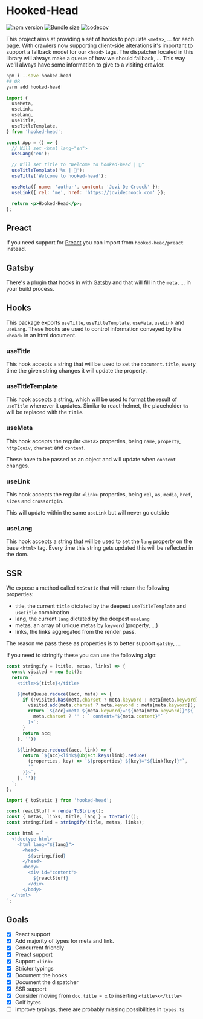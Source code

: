 # Hooked-Head

[![npm version](https://badgen.net/npm/v/hooked-head)](https://www.npmjs.com/package/hooked-head)
[![Bundle size](https://badgen.net/bundlephobia/minzip/hooked-head)](https://badgen.net/bundlephobia/minzip/hooked-head)
[![codecov](https://codecov.io/gh/JoviDeCroock/hooked-head/branch/master/graph/badge.svg)](https://codecov.io/gh/JoviDeCroock/hooked-head)

This project aims at providing a set of hooks to populate `<meta>`, ... for each page. With crawlers now supporting
client-side alterations it's important to support a fallback model for our `<head>` tags. The dispatcher located in this
library will always make a queue of how we should fallback, ... This way we'll always have some information to give to a
visiting crawler.

```sh
npm i --save hooked-head
## OR
yarn add hooked-head
```

```jsx
import {
  useMeta,
  useLink,
  useLang,
  useTitle,
  useTitleTemplate,
} from 'hooked-head';

const App = () => {
  // Will set <html lang="en">
  useLang('en');

  // Will set title to "Welcome to hooked-head | 💭"
  useTitleTemplate('%s | 💭');
  useTitle('Welcome to hooked-head');

  useMeta({ name: 'author', content: 'Jovi De Croock' });
  useLink({ rel: 'me', href: 'https://jovidecroock.com' });

  return <p>Hooked-Head</p>;
};
```

## Preact

If you need support for [Preact](https://preactjs.com/) you can import from `hooked-head/preact` instead.

## Gatsby

There's a plugin that hooks in with [Gatsby](https://www.npmjs.com/package/gatsby-plugin-hooked-head) and that
will fill in the `meta`, ... in your build process.

## Hooks

This package exports `useTitle`, `useTitleTemplate`, `useMeta`, `useLink` and `useLang`. These hooks
are used to control information conveyed by the `<head>` in an html document.

### useTitle

This hook accepts a string that will be used to set the `document.title`, every time the
given string changes it will update the property.

### useTitleTemplate

This hook accepts a string, which will be used to format the result of `useTitle` whenever
it updates. Similar to react-helmet, the placeholder `%s` will be replaced with the `title`.

### useMeta

This hook accepts the regular `<meta>` properties, being `name`, `property`, `httpEquiv`,
`charset` and `content`.

These have to be passed as an object and will update when `content` changes.

### useLink

This hook accepts the regular `<link>` properties, being `rel`, `as`, `media`,
`href`, `sizes` and `crossorigin`.

This will update within the same `useLink` but will never go outside

### useLang

This hook accepts a string that will be used to set the `lang` property on the
base `<html>` tag. Every time this string gets updated this will be reflected in the dom.

## SSR

We expose a method called `toStatic` that will return the following properties:

- title, the current `title` dictated by the deepest `useTitleTemplate` and `useTitle` combination
- lang, the current `lang` dictated by the deepest `useLang`
- metas, an array of unique metas by `keyword` (property, ...)
- links, the links aggregated from the render pass.

The reason we pass these as properties is to better support `gatsby`, ...

If you need to stringify these you can use the following algo:

```js
const stringify = (title, metas, links) => {
  const visited = new Set();
  return `
    <title>${title}</title>

    ${metaQueue.reduce((acc, meta) => {
      if (!visited.has(meta.charset ? meta.keyword : meta[meta.keyword])) {
        visited.add(meta.charset ? meta.keyword : meta[meta.keyword]);
        return `${acc}<meta ${meta.keyword}="${meta[meta.keyword]}"${
          meta.charset ? '' : ` content="${meta.content}"`
        }>`;
      }
      return acc;
    }, '')}

    ${linkQueue.reduce((acc, link) => {
      return `${acc}<link${Object.keys(link).reduce(
        (properties, key) => `${properties} ${key}="${link[key]}"`,
        ''
      )}>`;
    }, '')}
  `;
};
```

```js
import { toStatic } from 'hooked-head';

const reactStuff = renderToString();
const { metas, links, title, lang } = toStatic();
const stringified = stringify(title, metas, links);

const html = `
  <!doctype html>
    <html lang="${lang}">
      <head>
        ${stringified}
      </head>
      <body>
        <div id="content">
          ${reactStuff}
        </div>
      </body>
  </html>
`;
```

## Goals

- [x] React support
- [x] Add majority of types for meta and link.
- [x] Concurrent friendly
- [x] Preact support
- [x] Support `<link>`
- [x] Stricter typings
- [x] Document the hooks
- [x] Document the dispatcher
- [x] SSR support
- [x] Consider moving from `doc.title = x` to inserting `<title>x</title>`
- [x] Golf bytes
- [ ] improve typings, there are probably missing possibilities in `types.ts`
